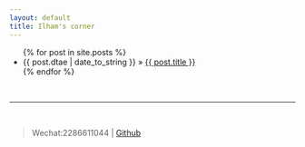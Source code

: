 ```yaml
---
layout: default
title: Ilham's corner
---
```




<ul class="posts">
    {% for post in site.posts %}
      <li><span>{{ post.dtae | date_to_string }}</span> &raquo; <a href="{{ post.url }}">{{ post.title }}</a></li>
    {% endfor %}
</ul>

<br />
<hr />
<br />
<blockquote>
Wechat:2286611044&nbsp;|&nbsp;<a href="http://github.com/ilhamxyz/">Github</a>
</blockquote>
